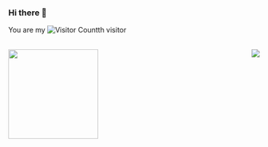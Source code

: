 ### Hi there 👋

You are my ![Visitor Count](https://profile-counter.glitch.me/scoful/count.svg)th visitor

<br/>
<div align="left">
<img height='180' src="https://github-readme-stats.vercel.app/api?username=scoful&show_icons=true&theme=cobalt" align="left" />

<img src="https://github-readme-stats.vercel.app/api/top-langs/?username=scoful&langs_count=20&theme=cobalt" align="right" />
</div>


<br/>  



